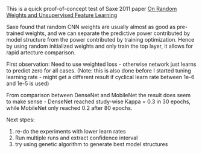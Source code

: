This is a quick proof-of-concept test of Saxe 2011 paper [On Random Weights and Unsupervised Feature Learning](http://www.icml-2011.org/papers/551_icmlpaper.pdf)

Saxe found that random CNN weights are usually almost as good as pre-trained weights, and we can separate the predictive power contributed by model structure from the power contributed by training optimization. Hence by using random initialized weights and only train the top layer, it allows for rapid artecture comparison.

First observation: Need to use weighted loss - otherwise network just learns to predict zero for all cases. 
(Note: this is also done before I started tuning learning rate - might get a different result if cyclical learn rate between 1e-6 and 1e-5 is used)

From comparison between DenseNet and MobileNet the result does seem to make sense - DenseNet reached study-wise Kappa = 0.3 in 30 epochs, while MobileNet only reached 0.2 after 80 epochs. 

Next stpes:
1. re-do the experiments with lower learn rates
2. Run multiple runs and extract confidence interval
3. try using genetic algorithm to generate best model structures